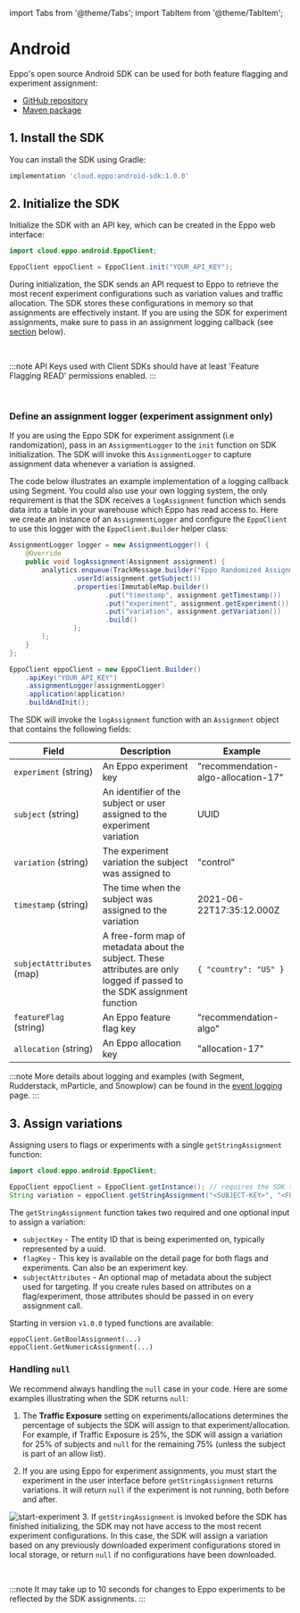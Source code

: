import Tabs from '@theme/Tabs';
import TabItem from '@theme/TabItem';

# Android

Eppo's open source Android SDK can be used for both feature flagging and experiment assignment:

- [GitHub repository](https://github.com/Eppo-exp/android-sdk)
- [Maven package](https://search.maven.org/artifact/cloud.eppo/android-sdk)

## 1. Install the SDK

You can install the SDK using Gradle:

```groovy
implementation 'cloud.eppo:android-sdk:1.0.0'
```

## 2. Initialize the SDK

Initialize the SDK with an API key, which can be created in the Eppo web interface:

```java
import cloud.eppo.android.EppoClient;

EppoClient eppoClient = EppoClient.init("YOUR_API_KEY");
```

During initialization, the SDK sends an API request to Eppo to retrieve the most recent experiment configurations such as variation values and traffic allocation. The SDK stores these configurations in memory so that assignments are effectively instant. If you are using the SDK for experiment assignments, make sure to pass in an assignment logging callback (see [section](#define-an-assignment-logger-experiment-assignment-only) below).

<br />

:::note
API Keys used with Client SDKs should have at least 'Feature Flagging READ' permissions enabled.
:::

<br />

### Define an assignment logger (experiment assignment only)

If you are using the Eppo SDK for experiment assignment (i.e randomization), pass in an `AssignmentLogger` to the `init` function on SDK initialization. The SDK will invoke this `AssignmentLogger` to capture assignment data whenever a variation is assigned.

The code below illustrates an example implementation of a logging callback using Segment. You could also use your own logging system, the only requirement is that the SDK receives a `logAssignment` function which sends data into a table in your warehouse which Eppo has read access to. Here we create an instance of an `AssignmentLogger` and configure the `EppoClient` to use this logger with the `EppoClient.Builder` helper class:

```java
AssignmentLogger logger = new AssignmentLogger() {
    @Override
    public void logAssignment(Assignment assignment) {
        analytics.enqueue(TrackMessage.builder("Eppo Randomized Assignment")
                .userId(assignment.getSubject())
                .properties(ImmutableMap.builder()
                        .put("timestamp", assignment.getTimestamp())
                        .put("experiment", assignment.getExperiment())
                        .put("variation", assignment.getVariation())
                        .build()
                );
        );
    }
};

EppoClient eppoClient = new EppoClient.Builder()
    .apiKey("YOUR_API_KEY")
    .assignmentLogger(assignmentLogger)
    .application(application)
    .buildAndInit();
```

The SDK will invoke the `logAssignment` function with an `Assignment` object that contains the following fields:

| Field                     | Description                                                                                                              | Example                             |
| ------------------------- | ------------------------------------------------------------------------------------------------------------------------ | ----------------------------------- |
| `experiment` (string)     | An Eppo experiment key                                                                                                   | "recommendation-algo-allocation-17" |
| `subject` (string)        | An identifier of the subject or user assigned to the experiment variation                                                | UUID                                |
| `variation` (string)      | The experiment variation the subject was assigned to                                                                     | "control"                           |
| `timestamp` (string)      | The time when the subject was assigned to the variation                                                                  | 2021-06-22T17:35:12.000Z            |
| `subjectAttributes` (map) | A free-form map of metadata about the subject. These attributes are only logged if passed to the SDK assignment function | `{ "country": "US" }`               |
| `featureFlag` (string)    | An Eppo feature flag key                                                                                                 | "recommendation-algo"               |
| `allocation` (string)     | An Eppo allocation key                                                                                                   | "allocation-17"                     |

:::note
More details about logging and examples (with Segment, Rudderstack, mParticle, and Snowplow) can be found in the [event logging](/how-tos/event-logging/) page.
:::

## 3. Assign variations

Assigning users to flags or experiments with a single `getStringAssignment` function:

```java
import cloud.eppo.android.EppoClient;

EppoClient eppoClient = EppoClient.getInstance(); // requires the SDK to already be initialized
String variation = eppoClient.getStringAssignment("<SUBJECT-KEY>", "<FLAG-OR-EXPERIMENT-KEY>");
```

The `getStringAssignment` function takes two required and one optional input to assign a variation:

- `subjectKey` - The entity ID that is being experimented on, typically represented by a uuid.
- `flagKey` - This key is available on the detail page for both flags and experiments. Can also be an experiment key.
- `subjectAttributes` - An optional map of metadata about the subject used for targeting. If you create rules based on attributes on a flag/experiment, those attributes should be passed in on every assignment call.

Starting in version `v1.0.0` typed functions are available:

```
eppoClient.GetBoolAssignment(...)
eppoClient.GetNumericAssignment(...)
```

### Handling `null`

We recommend always handling the `null` case in your code. Here are some examples illustrating when the SDK returns `null`:

1. The **Traffic Exposure** setting on experiments/allocations determines the percentage of subjects the SDK will assign to that experiment/allocation. For example, if Traffic Exposure is 25%, the SDK will assign a variation for 25% of subjects and `null` for the remaining 75% (unless the subject is part of an allow list).

2. If you are using Eppo for experiment assignments, you must start the experiment in the user interface before `getStringAssignment` returns variations. It will return `null` if the experiment is not running, both before and after.

![start-experiment](/img/connecting-data/StartExperiment.png) 3. If `getStringAssignment` is invoked before the SDK has finished initializing, the SDK may not have access to the most recent experiment configurations. In this case, the SDK will assign a variation based on any previously downloaded experiment configurations stored in local storage, or return `null` if no configurations have been downloaded.

<br />

:::note
It may take up to 10 seconds for changes to Eppo experiments to be reflected by the SDK assignments.
:::
